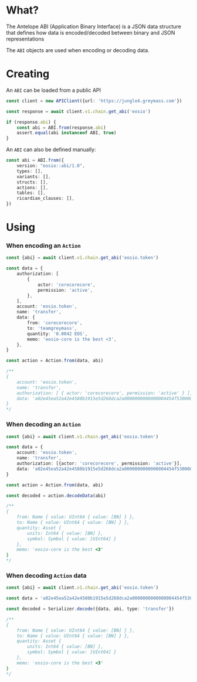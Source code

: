 # What?

The Antelope ABI (Application Binary Interface) is a JSON data structure 
that defines how data is encoded/decoded between binary and JSON representations

The `ABI` objects are used when encoding or decoding data.

# Creating

An `ABI` can be loaded from a public API

```ts
const client = new APIClient({url: 'https://jungle4.greymass.com'})

const response = await client.v1.chain.get_abi('eosio')

if (response.abi) {
    const abi = ABI.from(response.abi)
    assert.equal(abi instanceof ABI, true)
}
```

An `ABI` can also be defined manually:

```ts
const abi = ABI.from({
    version: "eosio::abi/1.0",
    types: [],
    variants: [],
    structs: [],
    actions: [],
    tables: [],
    ricardian_clauses: [],            
})
```

# Using

### When encoding an `Action`

```ts
const {abi} = await client.v1.chain.get_abi('eosio.token')

const data = {
    authorization: [
        {
            actor: 'corecorecore',
            permission: 'active',
        },
    ],
    account: 'eosio.token',
    name: 'transfer',
    data: {
        from: 'corecorecore',
        to: 'teamgreymass',
        quantity: '0.0042 EOS',
        memo: 'eosio-core is the best <3',
    },
}

const action = Action.from(data, abi)

/**
{
    account: 'eosio.token',
    name: 'transfer',
    authorization: [ { actor: 'corecorecore', permission: 'active' } ],
    data: 'a02e45ea52a42e4580b1915e5d268dca2a0000000000000004454f530000000019656f73696f2d636f7265206973207468652062657374203c33'
}
*/
```

### When decoding an `Action`

```ts
const {abi} = await client.v1.chain.get_abi('eosio.token')

const data = {
    account: 'eosio.token',
    name: 'transfer',
    authorization: [{actor: 'corecorecore', permission: 'active'}],
    data: 'a02e45ea52a42e4580b1915e5d268dca2a0000000000000004454f530000000019656f73696f2d636f7265206973207468652062657374203c33',
}

const action = Action.from(data, abi)

const decoded = action.decodeData(abi)

/**
{
    from: Name { value: UInt64 { value: [BN] } },
    to: Name { value: UInt64 { value: [BN] } },
    quantity: Asset {
        units: Int64 { value: [BN] },
        symbol: Symbol { value: [UInt64] }
    },
    memo: 'eosio-core is the best <3'
}
*/
```


### When decoding `Action` data

```ts
const {abi} = await client.v1.chain.get_abi('eosio.token')

const data = 'a02e45ea52a42e4580b1915e5d268dca2a0000000000000004454f530000000019656f73696f2d636f7265206973207468652062657374203c33'

const decoded = Serializer.decode({data, abi, type: 'transfer'})

/**
{
    from: Name { value: UInt64 { value: [BN] } },
    to: Name { value: UInt64 { value: [BN] } },
    quantity: Asset {
        units: Int64 { value: [BN] },
        symbol: Symbol { value: [UInt64] }
    },
    memo: 'eosio-core is the best <3'
}
*/
```
